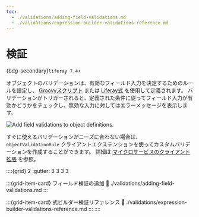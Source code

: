 ```yaml
---
toc:
  - ./validations/adding-field-validations.md
  - ./validations/expression-builder-validations-reference.md
---
```

# 検証

{bdg-secondary}`liferay 7.4+`

オブジェクトのバリデーションは、有効なフィールド入力を決定するためのルールを設定し、 [Groovyスクリプト](./validations/adding-field-validations.md#using-groovy-validations) または [Liferay式](./validations/adding-field-validations.md#using-expression-builder-validations) を使用して定義されます。 バリデーションがトリガーされると、定義された条件に従ってフィールド入力が有効かどうかをチェックし、無効な入力に対してはエラーメッセージを表示します。

![Add field validations to object definitions.](./validations/images/01.png)

すぐに使えるバリデーションがニーズに合わない場合は、`objectValidationRule` クライアントエクステンションを使ってカスタムバリデーションを作成することができます。 詳細は [マイクロサービスのクライアント拡張](../../client-extensions/microservice-client-extensions.md) を参照。

::::{grid} 2
:gutter: 3 3 3 3

:::{grid-item-card} フィールド検証の追加
:link: ./validations/adding-field-validations.md
:::

:::{grid-item-card} 式ビルダー検証リファレンス
:link: ./validations/expression-builder-validations-reference.md
:::
::::
